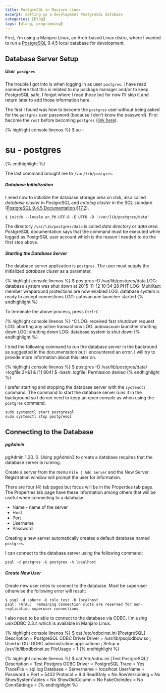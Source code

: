 ```yaml
---
title: PostgreSQL in Manjaro Linux
excerpt: Setting up a development PostgreSQL database
categories: [Blog]
tags: [dlang, programming]
---
```


First, I'm using a Manjaro Linux, an Arch-based Linux distro, where I wanted to run a [PostgreSQL](http://www.postgresql.org/) 9.4.5 local database for development.

## Database Server Setup

##### User &nbsp;`postgres`

The trouble I got into is when logging in as user `postgres`.
I have read somewhere that this is related to my package manager and/or to keep PostgreSQL safe.
I forgot where I read those but for now I'll skip it and return later to add those information here.

The first I found was how to become the `postgres` user without being asked for the `postgres` user password (because I don't know the password).
First become the `root` before becoming `postgres` ([link here](https://bbs.archlinux.org/viewtopic.php?id=162075)).

{% highlight console linenos %}
$ su -
# su - postgres
{% endhighlight %}

The last command brought me to `/var/lib/postgres`.

##### Database Initialization

I need now to initialize the database storage area on disk, also called _database cluster_ in PostgreSQL and _catalog cluster_ in the SQL standard ([PostgreSQL 9.4.5 Documentation §17.2](http://www.postgresql.org/docs/9.4/interactive/creating-cluster.html)).

    $ initdb --locale en_PH.UTF-8 -E UTF8 -D '/var/lib/postgres/data'
    
The directory `/var/lib/postgres/data` is called _data directory_ or _data area_.
PostgreSQL documentation says that the command must be executed while logged as PostgrSQL user account which is the reason I needed to do the first step above.

##### Starting the Database Server

The database server application is `postgres`.
The user must supply the initialized _database cluser_ as a parameter.

{% highlight console linenos %}
$ postgres -D /var/lib/postgres/data
LOG:  database system was shut down at 2015-11-12 10:34:28 PHT
LOG:  MultiXact member wraparound protections are now enabled
LOG:  database system is ready to accept connections
LOG:  autovacuum launcher started
{% endhighlight %}

To terminate the above process, press `Ctrl+C`.

{% highlight console linenos %}
^C
LOG:  received fast shutdown request
LOG:  aborting any active transactions
LOG:  autovacuum launcher shutting down
LOG:  shutting down
LOG:  database system is shut down
{% endhighlight %}

I tried the following command to run the database server in the backround as suggested in the documentation but I encountered an error.
I will try to provide more information about this later on.

{% highlight console linenos %}
$ postgres -D /var/lib/postgres/data/ >logfile 2>&1 &
[1] 8041
$ -bash: logfile: Permission denied
{% endhighlight %}

I prefer starting and stopping the database server with the `systemctl` command.
The command to start the database server runs it in the background so I do not need to keep an open console as when using the `postgres` command.

    sudo systemctl start postgresql
    sudo systemctl stop postgresql

## Connecting to the Database

##### pgAdmin

pgAdmin 1.20..0.
Using pgAdmin3 to create a database requires that the database server is running.

Create a server from the menu `File | Add Server` and the New Server Registration window will prompt the user for information.

There are four (4) tab pages but focus will be in the Properties tab page.
The Properties tab page have these information among others that will be useful when connecting to a database:

* Name - name of the server
* Host
* Port
* Username
* Password

Creating a new server automatically creates a default database named `postgres`.

I can connect to the database server using the following command:

    psql -d postgres -U postgres -h localhost

##### Create New User

Create new user roles to connect to the database.
Must be superuser otherwise the following error will result:

    $ psql -d sphere -U role_test -h localhost
    psql: FATAL:  remaining connection slots are reserved for non-replication superuser connections
    
I also need to be able to connect to the database via ODBC.
I'm using unixODBC 2.3.4 which is available in Manjaro Linux.

{% highlight console linenos %}
$ cat /etc/odbcinst.ini 
[PostgreSQL]
Description = PostgreSQL ODBC Driver
Driver = /usr/lib/psqlodbcw.so
; Used in GUI ODBC administration applicationn
; Setup = /usr/lib/libodbcinst.so
FileUsage = 1
{% endhighlight %}

{% highlight console linenos %}
$ cat /etc/odbc.ini
[Test PostgreSQL]
Description         = Test Postgres ODBC
Driver              = PostgreSQL
Trace               = Yes
TraceFile           = sql.log
Database            = <dbname>
Servername          = localhost
UserName            = <username>
Password            = <password>
Port                = 5432
Protocol            = 9.4
ReadOnly            = No
RowVersioning       = No
ShowSystemTables    = No
ShowOidColumn       = No
FakeOidIndex        = No
ConnSettings        =
{% endhighlight %}
